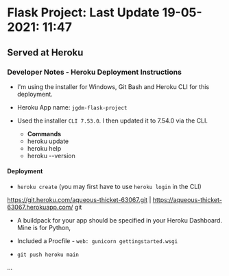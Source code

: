 # Flask Project:  Last Update **19-05-2021:   11:47**

## Served at Heroku

### Developer Notes - Heroku Deployment Instructions

+ I'm using the installer for Windows, Git Bash and Heroku CLI for this deployment.

+ Heroku App name: ```jgdm-flask-project```

+ Used the installer ```CLI 7.53.0```. I then updated it to 7.54.0 via the CLI. 

  + **Commands**
  + heroku update
  + heroku help
  + heroku --version

  
#### Deployment

+ ```heroku create```  (you may first have to use ```heroku login``` in the CLI)
  

https://git.heroku.com/aqueous-thicket-63067.git | https://aqueous-thicket-63067.herokuapp.com/ git

+ A buildpack for your app should be specified in your Heroku Dashboard.  Mine is for Python,

+ Included a Procfile - ```web: gunicorn gettingstarted.wsgi```

+ ```git push heroku main```

... 